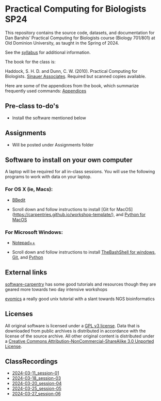 # Practical Computing for Biologists SP24

This repository contains the source code, datasets, and documentation for 
Dan Barshis' Practical Computing for Biologists course (Biology 701/801) at Old Dominion University, as 
taught in the Spring of 2024.

See the [syllabus](https://github.com/BarshisLab/24sp_pcfb/blob/main/syllabus/Biol701-801_PCB_Spring_2024_Barshis.pdf) 
for additional information.

The book for the class is:

Haddock, S. H. D. and Dunn, C. W. (2010). Practical Computing for Biologists. 
[Sinauer Associates](http://practicalcomputing.org). Required but scanned copies available.

Here are some of the appendices from the book, which summarize frequently used 
commands:
[Appendices](http://practicalcomputing.org/files/PCfB_Appendices.pdf)

## Pre-class to-do's

  - Install the software mentioned below

## Assignments

- Will be posted under Assignments folder

## Software to install on your own computer

A laptop will be required for all in-class sessions. You will use the following programs
to work with data on your laptop.

### For OS X (ie, Macs):

- [BBedit](https://www.barebones.com/products/bbedit/)

- Scroll down and follow instructions to install [Git for MacOS] (https://carpentries.github.io/workshop-template/), and [Python for MacOS](https://carpentries.github.io/workshop-template/)

### For Microsoft Windows:

- [Notepad++](https://notepad-plus-plus.org/)

- Scroll down and follow instructions to install [TheBashShell for windows](https://carpentries.github.io/workshop-template/), [Git](https://carpentries.github.io/workshop-template/), and [Python](https://carpentries.github.io/workshop-template/)

## External links

[software-carpentry](http://software-carpentry.org) has some good tutorials and resources
though they are geared more towards two day intensive workshops

[evomics](http://evomics.org/learning/unix-tutorial/) a really good unix tutorial with a slant towards NGS bioinformatics

## Licenses

All original software is licensed under a 
[GPL v3 license](http://www.gnu.org/licenses/gpl-3.0.html). 
Data that is downloaded from public archives is distributed in accordance with 
the license of the source archive. All other original content is distributed 
under a [Creative Commons Attribution-NonCommercial-ShareAlike 3.0 Unported 
License](http://creativecommons.org/licenses/by-nc-sa/3.0/deed.en_US).

## ClassRecordings

  * [2024-03-11_session-01](https://odu.zoom.us/rec/share/UzZ15E1VSgjCu1mHtmTzQFfA_-nujjPYF9RDy-jqYcvTJOpMu-4vHDvDc01QJcLQ.grMsxUGmWPgeTD1I)
  * [2024-03-18_session-03](https://odu.zoom.us/rec/share/dydHPYIE8nBJhLK6wIjXlwPAl0iyZQGEwKygqTvj2zu3dTSveGIQy5UrE1mzxGg.8-6Kj9GEf-bsDu_u)
  * [2024-03-20_session-04](https://odu.zoom.us/rec/share/Ws3vACzfThcv8V_U7iu-Ub3vzi3zYqiqMxBKmDTUUP8JQGW2qw7PXFLmU7vNPOC7.J800JNj4LvG64NBw)
  * [2024-03-25_session-05](https://odu.zoom.us/rec/share/2geqRwUwmLwEzVQEZJ1A2a0he3KVUgvnyqwdoujCmXkRJuSHxq6PIFZXNM__Acvr.L3CCaSKmWJH-atGX)
  * [2024-03-27_session-06](https://odu.zoom.us/rec/share/2YhXDBqd7UoRdrgLchZL1SjWCoKeONen951gJq1zBewRDg5cX5zoDHZKnHxTjRqK.xQvgwWeQVWN1xsV1)